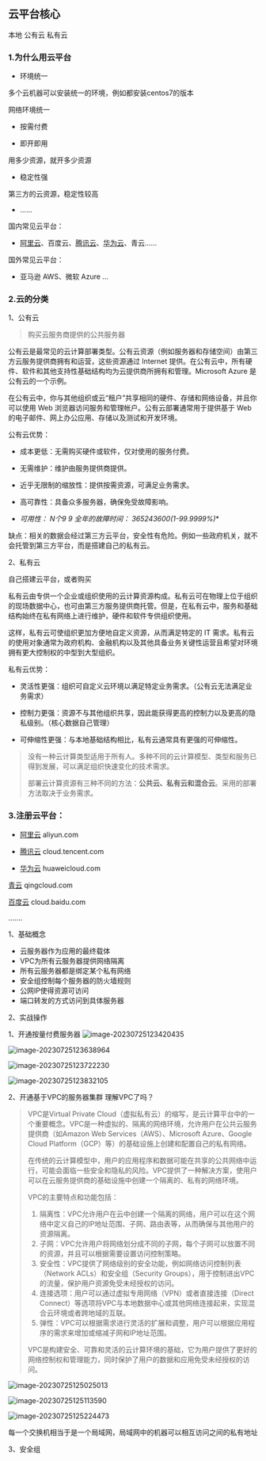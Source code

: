 ## 云平台核心

本地 公有云 私有云





### 1.为什么用云平台 

- 环境统一

多个云机器可以安装统一的环境，例如都安装centos7的版本

网络环境统一

- 按需付费 



- 即开即用 

用多少资源，就开多少资源

- 稳定性强

第三方的云资源，稳定性较高

- ......



国内常见云平台：

- [阿里云](https://promotion.aliyun.com/ntms/act/ambassador/sharetouser.html?userCode=50sid5bu&utm_source=50sid5bu)、百度云、[腾讯云](https://curl.qcloud.com/iyFTRSJb)、[华为云](https://activity.huaweicloud.com/discount_area_v5/index.html?fromacct=d1a6f32e-d6d0-4702-9213-eafe022a0708&utm_source=bGVpZmVuZ3lhbmc==&utm_medium=cps&utm_campaign=201905)、青云......

国外常见云平台：

- 亚马逊 AWS、微软 Azure ...



### 2.云的分类

 1、公有云 

> 购买云服务商提供的公共服务器



公有云是最常见的云计算部署类型。公有云资源（例如服务器和存储空间）由第三方云服务提供商拥有和运营，这些资源通过 Internet 提供。在公有云中，所有硬件、软件和其他支持性基础结构均为云提供商所拥有和管理。Microsoft Azure 是公有云的一个示例。

在公有云中，你与其他组织或云“租户”共享相同的硬件、存储和网络设备，并且你可以使用 Web 浏览器访问服务和管理帐户。公有云部署通常用于提供基于 Web 的电子邮件、网上办公应用、存储以及测试和开发环境。

公有云优势：

- 成本更低：无需购买硬件或软件，仅对使用的服务付费。

- 无需维护：维护由服务提供商提供。

- 近乎无限制的缩放性：提供按需资源，可满足业务需求。

- 高可靠性：具备众多服务器，确保免受故障影响。

- **可用性： N个9   9   全年的故障时间： 365*24*3600*(1-99.9999%)**

缺点：相关的数据会经过第三方云平台，安全性有危险。例如一些政府机关，就不会托管到第三方平台，而是搭建自己的私有云。



 2、私有云 

自己搭建云平台，或者购买



私有云由专供一个企业或组织使用的云计算资源构成。私有云可在物理上位于组织的现场数据中心，也可由第三方服务提供商托管。但是，在私有云中，服务和基础结构始终在私有网络上进行维护，硬件和软件专供组织使用。

这样，私有云可使组织更加方便地自定义资源，从而满足特定的 IT 需求。私有云的使用对象通常为政府机构、金融机构以及其他具备业务关键性运营且希望对环境拥有更大控制权的中型到大型组织。

私有云优势：

- 灵活性更强：组织可自定义云环境以满足特定业务需求。（公有云无法满足业务需求）

- 控制力更强：资源不与其他组织共享，因此能获得更高的控制力以及更高的隐私级别。（核心数据自己管理）

- 可伸缩性更强：与本地基础结构相比，私有云通常具有更强的可伸缩性。





>  没有一种云计算类型适用于所有人。多种不同的云计算模型、类型和服务已得到发展，可以满足组织快速变化的技术需求。
>
> 部署云计算资源有三种不同的方法：**公共云、私有云和混合云**。采用的部署方法取决于业务需求。

 







### 3.注册云平台：

- [阿里云](https://www.aliyun.com/daily-act/ecs/activity_selection?userCode=50sid5bu)   aliyun.com 

- [腾讯云](https://curl.qcloud.com/iyFTRSJb)   cloud.tencent.com

- [华为云](https://activity.huaweicloud.com/discount_area_v5/index.html?fromacct=d1a6f32e-d6d0-4702-9213-eafe022a0708&utm_source=bGVpZmVuZ3lhbmc==&utm_medium=cps&utm_campaign=201905)   huaweicloud.com

[青云](https://www.qingcloud.com/promotion2021)       qingcloud.com

[百度云](http://cloud.baidu.com/)    cloud.baidu.com

.......







 1、基础概念 

- 云服务器作为应用的最终载体
- VPC为所有云服务器提供网络隔离
- 所有云服务器都是绑定某个私有网络
- 安全组控制每个服务器的防火墙规则
- 公网IP使得资源可访问
- 端口转发的方式访问到具体服务器

 2、实战操作 

1、开通按量付费服务器
![image-20230725123420435](https://2290653824-github-io.oss-cn-hangzhou.aliyuncs.com/image-20230725123420435.png)





![image-20230725123638964](https://2290653824-github-io.oss-cn-hangzhou.aliyuncs.com/image-20230725123638964.png)







![image-20230725123722230](https://2290653824-github-io.oss-cn-hangzhou.aliyuncs.com/image-20230725123722230.png)



![image-20230725123832105](https://2290653824-github-io.oss-cn-hangzhou.aliyuncs.com/image-20230725123832105.png)

2、开通基于VPC的服务器集群
理解VPC了吗？

> VPC是Virtual Private Cloud（虚拟私有云）的缩写，是云计算平台中的一个重要概念。VPC是一种虚拟的、隔离的网络环境，允许用户在公共云服务提供商（如Amazon Web Services（AWS）、Microsoft Azure、Google Cloud Platform（GCP）等）的基础设施上创建和配置自己的私有网络。
>
> 在传统的云计算模型中，用户的应用程序和数据可能在共享的公共网络中运行，可能会面临一些安全和隐私的风险。VPC提供了一种解决方案，使用户可以在云服务提供商的基础设施中创建一个隔离的、私有的网络环境。
>
> VPC的主要特点和功能包括：
>
> 1. 隔离性：VPC允许用户在云中创建一个隔离的网络，用户可以在这个网络中定义自己的IP地址范围、子网、路由表等，从而确保与其他用户的资源隔离。
> 2. 子网：VPC允许用户将网络划分成不同的子网，每个子网可以放置不同的资源，并且可以根据需要设置访问控制策略。
> 3. 安全性：VPC提供了网络级别的安全功能，例如网络访问控制列表（Network ACLs）和安全组（Security Groups），用于控制进出VPC的流量，保护用户资源免受未经授权的访问。
> 4. 连接选项：用户可以通过虚拟专用网络（VPN）或者直接连接（Direct Connect）等选项将VPC与本地数据中心或其他网络连接起来，实现混合云环境或者跨地域的互联。
> 5. 弹性：VPC可以根据需求进行灵活的扩展和调整，用户可以根据应用程序的需求来增加或缩减子网和IP地址范围。
>
> VPC是构建安全、可靠和灵活的云计算环境的基础，它为用户提供了更好的网络控制权和管理能力，同时保护了用户的数据和应用免受未经授权的访问。



![image-20230725125025013](https://2290653824-github-io.oss-cn-hangzhou.aliyuncs.com/image-20230725125025013.png)



![image-20230725125113590](https://2290653824-github-io.oss-cn-hangzhou.aliyuncs.com/image-20230725125113590.png)



![image-20230725125224473](https://2290653824-github-io.oss-cn-hangzhou.aliyuncs.com/image-20230725125224473.png)

每一个交换机相当于是一个局域网，局域网中的机器可以相互访问之间的私有地址



3、安全组